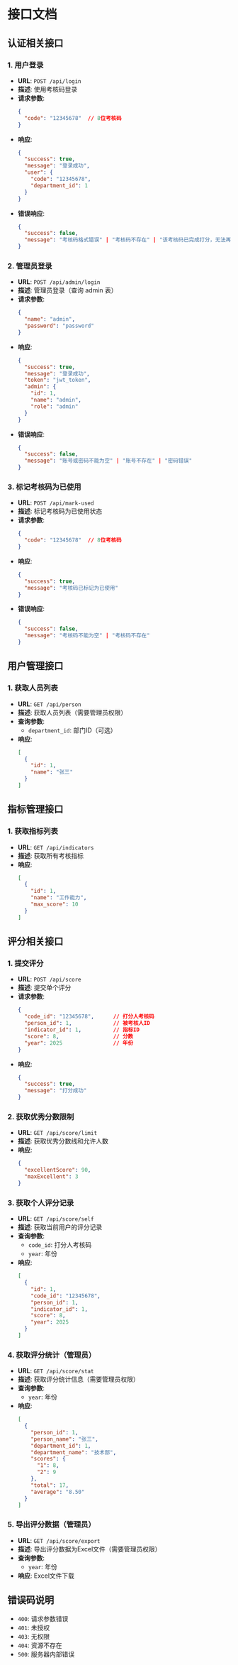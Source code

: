 # 接口文档

## 认证相关接口

### 1. 用户登录
- **URL**: `POST /api/login`
- **描述**: 使用考核码登录
- **请求参数**:
  ```json
  {
    "code": "12345678"  // 8位考核码
  }
  ```
- **响应**:
  ```json
  {
    "success": true,
    "message": "登录成功",
    "user": {
      "code": "12345678",
      "department_id": 1
    }
  }
  ```
- **错误响应**:
  ```json
  {
    "success": false,
    "message": "考核码格式错误" | "考核码不存在" | "该考核码已完成打分，无法再次使用"
  }
  ```

### 2. 管理员登录
- **URL**: `POST /api/admin/login`
- **描述**: 管理员登录（查询 admin 表）
- **请求参数**:
  ```json
  {
    "name": "admin",
    "password": "password"
  }
  ```
- **响应**:
  ```json
  {
    "success": true,
    "message": "登录成功",
    "token": "jwt_token",
    "admin": {
      "id": 1,
      "name": "admin",
      "role": "admin"
    }
  }
  ```
- **错误响应**:
  ```json
  {
    "success": false,
    "message": "账号或密码不能为空" | "账号不存在" | "密码错误"
  }
  ```

### 3. 标记考核码为已使用
- **URL**: `POST /api/mark-used`
- **描述**: 标记考核码为已使用状态
- **请求参数**:
  ```json
  {
    "code": "12345678"  // 8位考核码
  }
  ```
- **响应**:
  ```json
  {
    "success": true,
    "message": "考核码已标记为已使用"
  }
  ```
- **错误响应**:
  ```json
  {
    "success": false,
    "message": "考核码不能为空" | "考核码不存在"
  }
  ```

## 用户管理接口

### 1. 获取人员列表
- **URL**: `GET /api/person`
- **描述**: 获取人员列表（需要管理员权限）
- **查询参数**:
  - `department_id`: 部门ID（可选）
- **响应**:
  ```json
  [
    {
      "id": 1,
      "name": "张三"
    }
  ]
  ```

## 指标管理接口

### 1. 获取指标列表
- **URL**: `GET /api/indicators`
- **描述**: 获取所有考核指标
- **响应**:
  ```json
  [
    {
      "id": 1,
      "name": "工作能力",
      "max_score": 10
    }
  ]
  ```

## 评分相关接口

### 1. 提交评分
- **URL**: `POST /api/score`
- **描述**: 提交单个评分
- **请求参数**:
  ```json
  {
    "code_id": "12345678",      // 打分人考核码
    "person_id": 1,             // 被考核人ID
    "indicator_id": 1,          // 指标ID
    "score": 8,                 // 分数
    "year": 2025                // 年份
  }
  ```
- **响应**:
  ```json
  {
    "success": true,
    "message": "打分成功"
  }
  ```

### 2. 获取优秀分数限制
- **URL**: `GET /api/score/limit`
- **描述**: 获取优秀分数线和允许人数
- **响应**:
  ```json
  {
    "excellentScore": 90,
    "maxExcellent": 3
  }
  ```

### 3. 获取个人评分记录
- **URL**: `GET /api/score/self`
- **描述**: 获取当前用户的评分记录
- **查询参数**:
  - `code_id`: 打分人考核码
  - `year`: 年份
- **响应**:
  ```json
  [
    {
      "id": 1,
      "code_id": "12345678",
      "person_id": 1,
      "indicator_id": 1,
      "score": 8,
      "year": 2025
    }
  ]
  ```

### 4. 获取评分统计（管理员）
- **URL**: `GET /api/score/stat`
- **描述**: 获取评分统计信息（需要管理员权限）
- **查询参数**:
  - `year`: 年份
- **响应**:
  ```json
  [
    {
      "person_id": 1,
      "person_name": "张三",
      "department_id": 1,
      "department_name": "技术部",
      "scores": {
        "1": 8,
        "2": 9
      },
      "total": 17,
      "average": "8.50"
    }
  ]
  ```

### 5. 导出评分数据（管理员）
- **URL**: `GET /api/score/export`
- **描述**: 导出评分数据为Excel文件（需要管理员权限）
- **查询参数**:
  - `year`: 年份
- **响应**: Excel文件下载

## 错误码说明

- `400`: 请求参数错误
- `401`: 未授权
- `403`: 无权限
- `404`: 资源不存在
- `500`: 服务器内部错误 